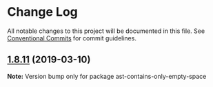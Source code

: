 # Change Log

All notable changes to this project will be documented in this file.
See [Conventional Commits](https://conventionalcommits.org) for commit guidelines.

## [1.8.11](https://gitlab.com/codsen/codsen/compare/ast-contains-only-empty-space@1.8.10...ast-contains-only-empty-space@1.8.11) (2019-03-10)

**Note:** Version bump only for package ast-contains-only-empty-space
